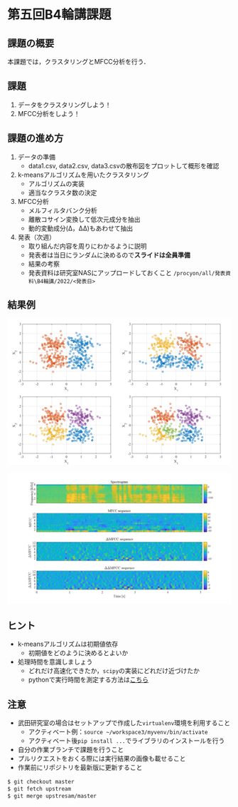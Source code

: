 # 第五回B4輪講課題

## 課題の概要

本課題では，クラスタリングとMFCC分析を行う．

## 課題

1. データをクラスタリングしよう！
2. MFCC分析をしよう！

## 課題の進め方

1. データの準備
   - data1.csv, data2.csv, data3.csvの散布図をプロットして概形を確認
2. k-meansアルゴリズムを用いたクラスタリング
   - アルゴリズムの実装
   - 適当なクラスタ数の決定
3. MFCC分析
   - メルフィルタバンク分析
   - 離散コサイン変換して低次元成分を抽出
   - 動的変動成分(Δ，ΔΔ)もあわせて抽出
4. 発表（次週）
   - 取り組んだ内容を周りにわかるように説明
   - 発表者は当日にランダムに決めるので**スライドは全員準備**
   - 結果の考察
   - 発表資料は研究室NASにアップロードしておくこと
      `/procyon/all/発表資料\B4輪講/2022/<発表日>`


## 結果例

![クラスタリング結果](./figs/clustering_result.png)

![MFCC](./figs/mfcc.png)

## ヒント

- k-meansアルゴリズムは初期値依存
  - 初期値をどのように決めるとよいか
- 処理時間を意識しましょう
  - どれだけ高速化できたか，`scipy`の実装にどれだけ近づけたか
  - pythonで実行時間を測定する方法は[こちら](http://st-hakky.hatenablog.com/entry/2018/01/26/214255)

## 注意

- 武田研究室の場合はセットアップで作成した`virtualenv`環境を利用すること  
    - アクティベート例：`source ~/workspace3/myvenv/bin/activate`  
    - アクティベート後`pip install ...`でライブラリのインストールを行う  
- 自分の作業ブランチで課題を行うこと
- プルリクエストをおくる際には実行結果の画像も載せること
- 作業前にリポジトリを最新版に更新すること

```
$ git checkout master
$ git fetch upstream
$ git merge upstresam/master
```
